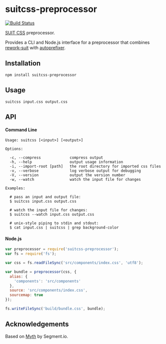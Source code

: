 # suitcss-preprocessor

[![Build Status](https://travis-ci.org/suitcss/preprocessor.png)](http://travis-ci.org/suitcss/preprocessor)

[SUIT CSS](https://github.com/suitcss/suit) preprocessor.

Provides a CLI and Node.js interface for a preprocessor that combines
[rework-suit](https://github.com/suitcss/rework-suit) with
[autoprefixer](https://github.com/ai/autoprefixer).

## Installation

```
npm install suitcss-preprocessor
```

## Usage

```
suitcss input.css output.css
```

## API

#### Command Line

```
Usage: suitcss [<input>] [<output>]

Options:

  -c, --compress             compress output
  -h, --help                 output usage information
  -i, --import-root [path]   the root directory for imported css files
  -v, --verbose              log verbose output for debugging
  -V, --version              output the version number
  -w, --watch                watch the input file for changes

Examples:

  # pass an input and output file:
  $ suitcss input.css output.css

  # watch the input file for changes:
  $ suitcss --watch input.css output.css

  # unix-style piping to stdin and stdout:
  $ cat input.css | suitcss | grep background-color
```

#### Node.js

```js
var preprocessor = require('suitcss-preprocessor');
var fs = require('fs');

var css = fs.readFileSync('src/components/index.css', 'utf8');

var bundle = preprocessor(css, {
  alias: {
    'components': 'src/components'
  },
  source: 'src/components/index.css',
  sourcemap: true
});

fs.writeFileSync('build/bundle.css', bundle);
```

## Acknowledgements

Based on [Myth](https://github.com/segmentio/myth) by Segment.io.
